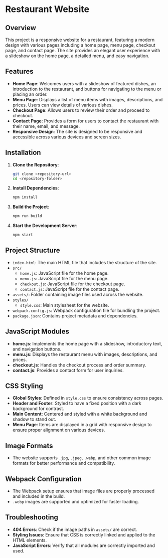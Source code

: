 # Restaurant Website

## Overview

This project is a responsive website for a restaurant, featuring a modern design with various pages including a home page, menu page, checkout page, and contact page. The site provides an elegant user experience with a slideshow on the home page, a detailed menu, and easy navigation.

## Features

- **Home Page**: Welcomes users with a slideshow of featured dishes, an introduction to the restaurant, and buttons for navigating to the menu or placing an order.
- **Menu Page**: Displays a list of menu items with images, descriptions, and prices. Users can view details of various dishes.
- **Checkout Page**: Allows users to review their order and proceed to checkout.
- **Contact Page**: Provides a form for users to contact the restaurant with their name, email, and message.
- **Responsive Design**: The site is designed to be responsive and accessible across various devices and screen sizes.

## Installation

1. **Clone the Repository**:
    ```bash
    git clone <repository-url>
    cd <repository-folder>
    ```

2. **Install Dependencies**:
    ```bash
    npm install
    ```

3. **Build the Project**:
    ```bash
    npm run build
    ```

4. **Start the Development Server**:
    ```bash
    npm start
    ```

## Project Structure

- `index.html`: The main HTML file that includes the structure of the site.
- `src/`
  - `home.js`: JavaScript file for the home page.
  - `menu.js`: JavaScript file for the menu page.
  - `checkout.js`: JavaScript file for the checkout page.
  - `contact.js`: JavaScript file for the contact page.
- `assets/`: Folder containing image files used across the website.
- `styles/`
  - `style.css`: Main stylesheet for the website.
- `webpack.config.js`: Webpack configuration file for bundling the project.
- `package.json`: Contains project metadata and dependencies.

## JavaScript Modules

- **home.js**: Implements the home page with a slideshow, introductory text, and navigation buttons.
- **menu.js**: Displays the restaurant menu with images, descriptions, and prices.
- **checkout.js**: Handles the checkout process and order summary.
- **contact.js**: Provides a contact form for user inquiries.

## CSS Styling

- **Global Styles**: Defined in `style.css` to ensure consistency across pages.
- **Header and Footer**: Styled to have a fixed position with a dark background for contrast.
- **Main Content**: Centered and styled with a white background and shadow to stand out.
- **Menu Page**: Items are displayed in a grid with responsive design to ensure proper alignment on various devices.

## Image Formats

- The website supports `.jpg`, `.jpeg`, `.webp`, and other common image formats for better performance and compatibility.

## Webpack Configuration

- The Webpack setup ensures that image files are properly processed and included in the build.
- `.webp` images are supported and optimized for faster loading.

## Troubleshooting

- **404 Errors**: Check if the image paths in `assets/` are correct.
- **Styling Issues**: Ensure that CSS is correctly linked and applied to the HTML elements.
- **JavaScript Errors**: Verify that all modules are correctly imported and used.

